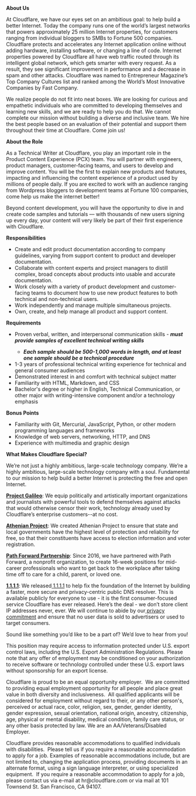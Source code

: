 <div class="content-intro">
	<div><strong>About Us</strong></div>
	<div>
		<p><span style="font-weight: 400;">At Cloudflare, we have our eyes set on an ambitious goal: to help build a better Internet. Today the company runs one of the world’s largest networks that powers approximately 25 million Internet properties, for customers ranging from individual bloggers to SMBs to Fortune 500 companies. Cloudflare protects and accelerates any Internet application online without adding hardware, installing software, or changing a line of code. Internet properties powered by Cloudflare all have web traffic routed through its intelligent global network, which gets smarter with every request. As a result, they see significant improvement in performance and a decrease in spam and other attacks. Cloudflare was named to Entrepreneur Magazine’s Top Company Cultures list and ranked among the World’s Most Innovative Companies by Fast Company.</span><span style="font-weight: 400;">&nbsp;</span></p>
		<p><span style="font-weight: 400;">We realize people do not fit into neat boxes. We are looking for curious and empathetic individuals who are committed to developing themselves and learning new skills, and we are ready to help you do that. We cannot complete our mission without building a diverse and inclusive team. We hire the best people based on an evaluation of their potential and support them throughout their time at Cloudflare. Come join us!&nbsp;</span></p>
	</div>
</div>
<p><strong>About the Role</strong></p>
<p><span style="font-weight: 400;">As a Technical Writer at Cloudflare, you play an important role in the Product Content Experience (PCX) team. You will partner with engineers, product managers, customer-facing teams, and users to develop and improve content. You will be the first to explain new products and features, impacting and influencing the content experience of a product used by millions of people daily. If you are excited to work with an audience ranging from Wordpress bloggers to development teams at Fortune 100 companies, come help us make the internet better!</span></p>
<p><span style="font-weight: 400;">Beyond content development, you will have the opportunity to dive in and create code samples and tutorials –– with thousands of new users signing up every day, your content will very likely be part of their first experience with Cloudflare.</span></p>
<p><strong>Responsibilities</strong></p>
<ul>
	<li style="font-weight: 400;"><span style="font-weight: 400;">Create and edit product documentation according to company guidelines, varying from support content to product and developer documentation.</span></li>
	<li style="font-weight: 400;"><span style="font-weight: 400;">Collaborate with content experts and project managers to distill complex, broad concepts about products into usable and accurate documentation.&nbsp;</span></li>
	<li style="font-weight: 400;"><span style="font-weight: 400;">Work closely with a variety of product development and customer-facing teams to document how to use new product features to both technical and non-technical users.</span></li>
	<li style="font-weight: 400;"><span style="font-weight: 400;">Work independently and manage multiple simultaneous projects.</span></li>
	<li style="font-weight: 400;"><span style="font-weight: 400;">Own, create, and help manage all product and support content.</span></li>
</ul>
<p><strong>Requirements</strong></p>
<ul>
	<li style="font-weight: 400;"><span style="font-weight: 400;">Proven verbal, written, and interpersonal communication skills - </span><strong><em>must provide samples of excellent technical writing skills</em></strong></li>
	<ul>
		<li style="font-weight: 400;"><strong><em>Each sample should be 500-1,000 words in length, and at least one sample should be a technical procedure</em></strong></li>
	</ul>
	<li style="font-weight: 400;"><span style="font-weight: 400;">1-3 years of professional technical writing experience for technical and general consumer audiences</span></li>
	<li style="font-weight: 400;"><span style="font-weight: 400;">Demonstrated interest in and comfort with technical subject matter</span></li>
	<li style="font-weight: 400;"><span style="font-weight: 400;">Familiarity with HTML, Markdown, and CSS</span></li>
	<li style="font-weight: 400;"><span style="font-weight: 400;">Bachelor's degree or higher in English, Technical Communication, or other major with writing-intensive component and/or a technology emphasis&nbsp;</span></li>
</ul>
<p><strong>Bonus Points</strong></p>
<ul>
	<li style="font-weight: 400;"><span style="font-weight: 400;">Familiarity with Git, Mercurial, JavaScript, Python, or other modern programming languages and frameworks</span></li>
	<li style="font-weight: 400;"><span style="font-weight: 400;">Knowledge of web servers, networking, HTTP, and DNS</span></li>
	<li style="font-weight: 400;"><span style="font-weight: 400;">Experience with multimedia and graphic design</span></li>
</ul>
<div class="content-conclusion">
	<p><strong>What Makes Cloudflare Special?</strong></p>
	<p><span style="font-weight: 400;">We’re not just a highly ambitious, large-scale technology company. We’re a highly ambitious, large-scale technology company with a soul. Fundamental to our mission to help build a better Internet is protecting the free and open Internet.</span></p>
	<p><a href="https://blog.cloudflare.com/protecting-free-expression-online/"><strong>Project Galileo</strong></a><span style="font-weight: 400;">: We equip politically and artistically important organizations and journalists with powerful tools to defend themselves against attacks that would otherwise censor their work, technology already used by Cloudflare’s enterprise customers--at no cost.</span></p>
	<p><strong><a href="https://www.cloudflare.com/athenian/">Athenian Project</a></strong><span style="font-weight: 400;">: We created Athenian Project to ensure that state and local governments have the highest level of protection and reliability for free, so that their constituents have access to election information and voter registration.</span></p>
	<p><a href="https://blog.cloudflare.com/tag/path-forward/"><strong>Path Forward Partnership</strong></a><span style="font-weight: 400;">: Since 2016, we have partnered with Path Forward, a nonprofit organization, to create 16-week positions for mid-career professionals who want to get back to the workplace after taking time off to care for a child, parent, or loved one.</span></p>
	<p><a href="https://1.1.1.1/"><strong>1.1.1.1</strong></a><span style="font-weight: 400;">: We released</span><a href="https://1.1.1.1/"> <span style="font-weight: 400;">1.1.1.1</span></a><span style="font-weight: 400;"> to help fix the foundation of the Internet by building a faster, more secure and privacy-centric public DNS resolver. This is available publicly for everyone to use - it is the first consumer-focused service Cloudflare has ever released. Here’s the deal - we don’t store client IP addresses never, ever. We will continue to abide by our</span><a href="https://developers.cloudflare.com/1.1.1.1/privacy/public-dns-resolver"> privacy commitment</a><span style="font-weight: 400;"> and ensure that no user data is sold to advertisers or used to target consumers.</span></p>
	<p><span style="font-weight: 400;">Sound like something you’d like to be a part of? We’d love to hear from you!</span></p>
	<p><span style="font-weight: 400;">This position may require access to information protected under U.S. export control laws, including the U.S. Export Administration Regulations. Please note that any offer of employment may be conditioned on your authorization to receive software or technology controlled under these U.S. export laws without sponsorship for an export license.</span></p>
	<p><span style="font-weight: 400;">Cloudflare is proud to be an equal opportunity employer. &nbsp;We are committed to providing equal employment opportunity for all people and place great value in both diversity and inclusiveness. &nbsp;All qualified applicants will be considered for employment without regard to their, or any other person's, perceived or actual</span> <span style="font-weight: 400;">race, color, religion, sex, gender, gender identity, gender expression, sexual orientation, national origin, ancestry, citizenship, age, physical or mental disability, medical condition, family care status, or any other basis protected by law. </span><span style="font-weight: 400;">We are an AA/Veterans/Disabled Employer.</span></p>
	<p><span style="font-weight: 400;">Cloudflare provides reasonable accommodations to qualified individuals with disabilities. &nbsp;Please tell us if you require a reasonable accommodation to apply for a job. Examples of reasonable accommodations include, but are not limited to, changing the application process, providing documents in an alternate format, using a sign language interpreter, or using specialized equipment. &nbsp;If you require a reasonable accommodation to apply for a job, please contact us via e-mail at </span><span style="font-weight: 400;">hr@cloudflare.com</span><span style="font-weight: 400;"> or via mail at 101 Townsend St. San Francisco, CA 94107.</span></p>
</div>